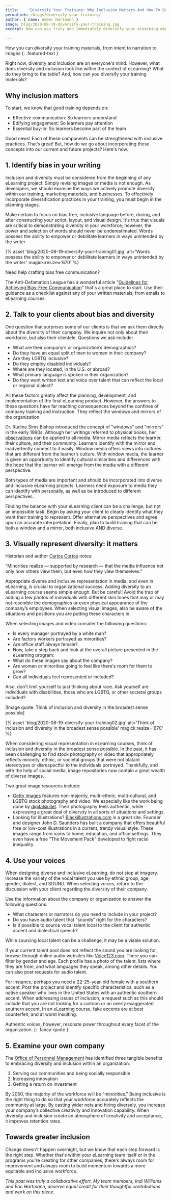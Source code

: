 ```yaml
---
title:    "Diversify Your Training: Why Inclusion Matters And How To Do It Right"
permalink: /blogs/diversify-your-training/
author: { name: Amber Hartmann }
image: blog/2020-08-19-diversify-your-training.jpg
excerpt: How can you truly and immediately diversify your eLearning employee training materials? Here's how.

---
```


How you can diversify your training materials, from intent to narration to images
{: .featured-text }

Right now, diversity and inclusion are on everyone's mind. However, what does diversity and inclusion look like within the context of eLearning? What do they bring to the table? And, how can you diversify your training materials?

## Why inclusion matters

To start, we know that good training depends on: 

* Effective communication: So learners understand 
* Edifying engagement: So learners pay attention 
* Essential buy-in: So learners become part of the team 

Good news! Each of these components can be strengthened with inclusive practices. That’s great! But, how do we go about incorporating these concepts into our current and future projects? Here's how.

## 1. Identify bias in your writing

Inclusion and diversity must be considered from the beginning of any eLearning project. Simply revising images or media is not enough. As developers, we should examine the ways we actively promote diversity within our training, marketing materials, and businesses. To effectively incorporate diversification practices in your training, you must begin in the planning stages. 

Make certain to focus on bias free, inclusive language before, during, and after constructing your script, layout, and visual design. It's true that visuals are critical to demonstrating diversity in your workforce; however, the power and selection of words should never be underestimated. Words possess the ability to empower or debilitate learners in ways unintended by the writer. 

{% asset 'blog/2020-08-19-diversify-your-training01.jpg'
   alt='Words possess the ability to empower or debilitate learners in ways unintended by the writer.'
   magick:resize='670' %}

Need help crafting bias free communication? 

The Anti-Defamation League has a wonderful article "[Guidelines for Achieving Bias-Free Communication](https://www.adl.org/education/resources/tools-and-strategies/guidelines-for-achieving-bias-free-communication)" that's a great place to start. Use their guidance as a checklist against any of your written materials, from emails to eLearning courses. 

## 2. Talk to your clients about bias and diversity

One question that surprises some of our clients is that we ask them directly about the diversity of their company. We inquire not only about their workforce, but also their clientele. Questions we ask include: 

* What are their company’s or organization’s demographics? 
* Do they have an equal split of men to women in their company? 
* Are they LGBTQ inclusive? 
* Do they employ disabled individuals? 
* Where are they located, in the U.S. or abroad? 
* What primary language is spoken in their organization? 
* Do they want written text and voice over talent that can reflect the local or regional dialect? 

All these factors greatly affect the planning, development, and implementation of the final eLearning product. However, the answers to these questions have far reaching consequences beyond the confines of company training and instruction. They reflect the windows and mirrors of the organization.

Dr. Rudine Sims Bishop introduced the concept of "windows" and "mirrors" in the early 1990s. Although her writings referred to physical books, her [observations](https://scenicregional.org/wp-content/uploads/2017/08/Mirrors-Windows-and-Sliding-Glass-Doors.pdf) can be applied to all media. Mirror media reflects the learner, their culture, and their community. Learners identify with the mirror and inadvertently connect to it easily. Window media offers views into cultures that are different from the learner’s culture. With window media, the learner is given an opportunity to identify cultural similarities and differences with the hope that the learner will emerge from the media with a different perspective. 

Both types of media are important and should be incorporated into diverse and inclusive eLearning projects. Learners need exposure to media they can identify with personally, as well as be introduced to different perspectives. 

Finding the balance with your eLearning client can be a challenge, but not an impossible task. Begin by asking your client to clearly identify what they want their training to represent. Offer alternative perspectives and agree upon an accurate interpretation. Finally, plan to build training that can be both a window and a mirror, both inclusive AND diverse.

## 3. Visually represent diversity: it matters

Historian and author [Carlos Cortes](https://www.medialit.org/reading-room/long-way-go-minorities-and-media) notes: 

“Minorities realize — supported by research — that the media influence not only how others view them, but even how they view themselves.” 

Appropriate diverse and inclusive representation in media, and even in eLearning, is crucial to organizational success. Adding diversity to an eLearning course seems simple enough. But be careful! Avoid the trap of adding a few photos of individuals with different skin tones that may or may not resemble the demographics or even physical appearance of the company’s employees. When selecting visual images, also be aware of the situations and positions you are putting these characters in. 

When selecting images and video consider the following questions: 

* Is every manager portrayed by a white man? 
* Are factory workers portrayed as minorities? 
* Are office staff always female? 
* Now, take a step back and look at the overall picture presented in the eLearning program: 
* What do these images say about the company? 
* Are women or minorities going to feel like there's room for them to grow? 
* Can all individuals feel represented or included? 

Also, don't limit yourself to just thinking about race. Ask yourself are individuals with disabilities, those who are LGBTQ, or other societal groups included?  

[Image quote: Think of inclusion and diversity in the broadest sense possible]

{% asset 'blog/2020-08-19-diversify-your-training02.jpg'
   alt='Think of inclusion and diversity in the broadest sense possible'
   magick:resize='670' %}

When considering visual representation in eLearning courses, think of inclusion and diversity in the broadest sense possible. In the past, it has been challenging to find stock photography or video that appropriately reflects minority, ethnic, or societal groups that were not blatant stereotypes or disrespectful to the individuals portrayed. Thankfully, and with the help of social media, image repositories now contain a great wealth of diverse images. 

Two great image resources include:

* [Getty Images](https://www.gettyimages.com/) features non-majority, multi-ethnic, multi-cultural, and LGBTQ stock photography and video. We especially like the work being done by [digitalskillet](https://www.gettyimages.com/search/photographer?assettype=image&family=creative&license=rf&photographer=digitalskillet&sort=best#license). Their photography feels authentic, while expressing a great deal of diversity in all sorts of situations and settings. 
* Looking for illustrations? [Blackillustrations.com](http://www.blackillustrations.com) is a great site. Founder and designer John D. Saunders has built a company that offers beautiful free or low-cost illustrations in a current, trendy visual style. These images range from icons to home, education, and office settings. They even have a free "The Movement Pack" developed to fight racial inequality.

## 4. Use your voices

When designing diverse and inclusive eLearning, do not stop at imagery. Increase the variety of the vocal talent you use by ethnic group, age, gender, dialect, and SOUND. When selecting voices, return to the discussion with your client regarding the diversity of their company. 

Use the information about the company or organization to answer the following questions:

* What characters or narrators do you need to include in your project? 
* Do you have audio talent that "sounds" right for the characters? 
* Is it possible to source vocal talent local to the client for authentic accent and dialectical speech?

While sourcing local talent can be a challenge, it may be a viable solution. 

If your current talent pool does not reflect the sound you are looking for, browse through online audio websites like [Voice123.com](http://Voice123.com). There you can filter by gender and age. Each profile has a photo of the talent, lists where they are from, and what languages they speak, among other details. You can also post requests for audio talent. 

For instance, perhaps you need a 22-25-year-old female with a southern accent. Post the project and identify specific characteristics, such as a native speaker who lives in the United States with an authentic southern accent. When addressing issues of inclusion, a request such as this should include that you are not looking for a cartoon or an overly exaggerated southern accent. In an eLearning course, fake accents are at best counterfeit, and at worst insulting. 

Authentic voices; however, resonate power throughout every facet of the organization.
{: .fancy-quote }

## 5. Examine your own company

The [Office of Personnel Management](https://www.opm.gov/) has identified three tangible benefits to embracing diversity and inclusion within an organization: 

1. Serving our communities and being socially responsible
2. Increasing innovation
3. Getting a return on investment

By 2050, the majority of the workforce will be "minorities." Being inclusive is the right thing to do so that your workforce accurately reflects the community at large. By casting wider nets and hiring diversely, you increase your company’s collective creativity and innovation capability. When diversity and inclusion create an atmosphere of creativity and acceptance, it improves retention rates. 

## Towards greater inclusion 

Change doesn't happen overnight, but we know that each step forward is the right step. Whether that's within your eLearning team itself or in the programs you're creating for other companies, there's always room for improvement and always room to build momentum towards a more equitable and inclusive workforce. 

<i>This post was truly a collaborative effort. My team members, Indi Williams and Eric Hartmann, deserve equal credit for their thoughtful contributions and work on this piece.</i>
